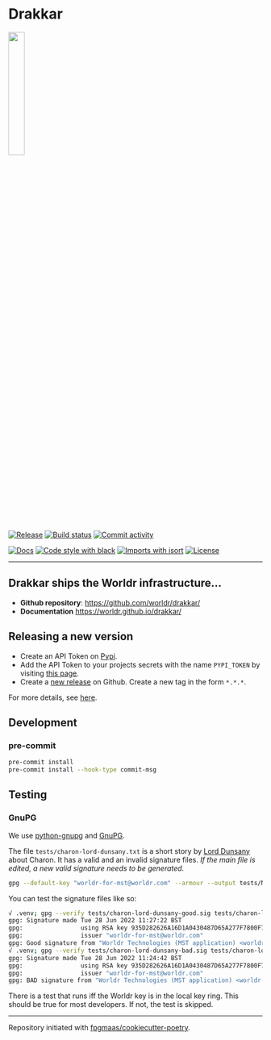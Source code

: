 # Drakkar

<img src="https://github.com/worldr/drakkar/blob/main/docs/assets/logo.png" width=25% height=25% >

[![Release](https://img.shields.io/github/v/release/worldr/drakkar)](https://img.shields.io/github/v/release/worldr/drakkar)
[![Build status](https://img.shields.io/github/workflow/status/worldr/drakkar/merge-to-main)](https://img.shields.io/github/workflow/status/worldr/drakkar/merge-to-main)
[![Commit activity](https://img.shields.io/github/commit-activity/m/worldr/drakkar)](https://img.shields.io/github/commit-activity/m/worldr/drakkar)

[![Docs](https://img.shields.io/badge/docs-gh--pages-blue)](https://worldr.github.io/drakkar/)
[![Code style with black](https://img.shields.io/badge/code%20style-black-000000.svg)](https://github.com/psf/black)
[![Imports with isort](https://img.shields.io/badge/%20imports-isort-%231674b1)](https://pycqa.github.io/isort/)
[![License](https://img.shields.io/github/license/worldr/drakkar)](https://img.shields.io/github/license/worldr/drakkar)

----

## Drakkar ships the Worldr infrastructure…

- **Github repository**: <https://github.com/worldr/drakkar/>
- **Documentation** <https://worldr.github.io/drakkar/>

## Releasing a new version

- Create an API Token on [Pypi](https://pypi.org/).
- Add the API Token to your projects secrets with the name `PYPI_TOKEN` by visiting
[this page](https://github.com/worldr/drakkar/settings/secrets/actions/new).
- Create a [new release](https://github.com/worldr/drakkar/releases/new) on Github.
Create a new tag in the form ``*.*.*``.

For more details, see [here](https://fpgmaas.github.io/cookiecutter-poetry/releasing.html).

## Development

### pre-commit

```bash
pre-commit install
pre-commit install --hook-type commit-msg
```

## Testing

### GnuPG

We use [python-gnupg](https://gnupg.readthedocs.io/en/latest/#) and
[GnuPG](https://gnupg.org/).

The file `tests/charon-lord-dunsany.txt` is a short story by [Lord
Dunsany](https://en.wikipedia.org/wiki/Lord_Dunsany) about Charon. It has a
valid and an invalid signature files. *If the main file is edited, a new valid
signature needs to be generated.*

```bash
gpg --default-key "worldr-for-mst@worldr.com" --armour --output tests/NEW-charon-lord-dunsany-good.sig --detach-sign tests/charon-lord-dunsany.txt
```

You can test the signature files like so:

```bash
√ .venv; gpg --verify tests/charon-lord-dunsany-good.sig tests/charon-lord-dunsany.txt
gpg: Signature made Tue 28 Jun 2022 11:27:22 BST
gpg:                using RSA key 935D282626A16D1A0430487D65A277F7800F774C
gpg:                issuer "worldr-for-mst@worldr.com"
gpg: Good signature from "Worldr Technologies (MST application) <worldr-for-mst@worldr.com>" [ultimate]
√ .venv; gpg --verify tests/charon-lord-dunsany-bad.sig tests/charon-lord-dunsany.txt
gpg: Signature made Tue 28 Jun 2022 11:24:42 BST
gpg:                using RSA key 935D282626A16D1A0430487D65A277F7800F774C
gpg:                issuer "worldr-for-mst@worldr.com"
gpg: BAD signature from "Worldr Technologies (MST application) <worldr-for-mst@worldr.com>" [ultimate]
```

There is a test that runs iff the Worldr key is in the local key ring. This
should be true for most developers. If not, the test is skipped.

---

Repository initiated with [fpgmaas/cookiecutter-poetry](https://github.com/fpgmaas/cookiecutter-poetry).
